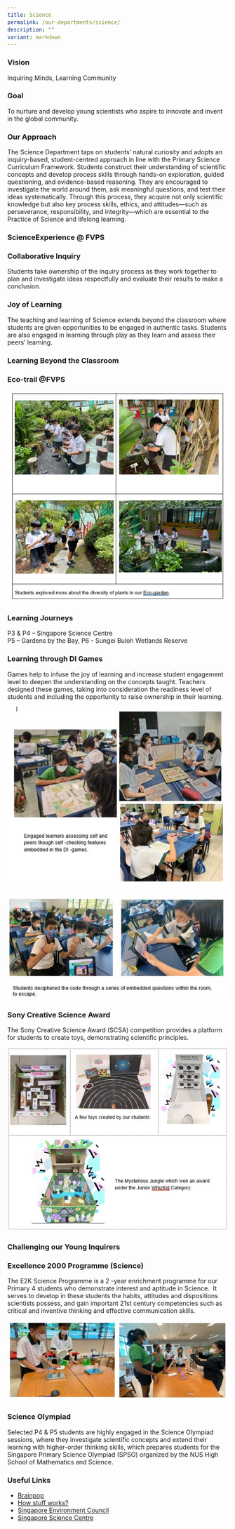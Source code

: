 ```yaml
---
title: Science
permalink: /our-departments/science/
description: ""
variant: markdown
---
```

### Vision  

Inquiring Minds, Learning Community

### Goal  

To nurture and develop young scientists who aspire to innovate and invent in the global community.

### Our Approach

The Science Department taps on students’ natural curiosity and adopts an inquiry-based, student-centred approach in line with the Primary Science Curriculum Framework. Students construct their understanding of scientific concepts and develop process skills through hands-on exploration, guided questioning, and evidence-based reasoning. They are encouraged to investigate the world around them, ask meaningful questions, and test their ideas systematically. Through this process, they acquire not only scientific knowledge but also key process skills, ethics, and attitudes—such as perseverance, responsibility, and integrity—which are essential to the Practice of Science and lifelong learning.

### **ScienceExperience @ FVPS**

### Collaborative Inquiry  
Students take ownership of the inquiry process as they work together to plan and investigate ideas respectfully and evaluate their results to make a conclusion.



### Joy of Learning

The teaching and learning of Science extends beyond the classroom where students are given opportunities to be engaged in authentic tasks. Students are also engaged in learning through play as they learn and assess their peers’ learning.

### Learning Beyond the Classroom

### Eco-trail @FVPS

![](/images/Our%20departments/Science/science%20pic%202.jpg)

### Learning Journeys
P3 &amp; P4 – Singapore Science Centre  
P5 – Gardens by the Bay, P6 - Sungei Buloh Wetlands Reserve


### Learning through DI Games

Games help to infuse the joy of learning and increase student engagement level to deepen the understanding on the concepts taught. Teachers designed these games, taking into consideration the readiness level of students and including the opportunity to raise ownership in their learning.

![](/images/Our%20departments/Science/sciecne%20pic%203.jpg)

![](/images/Our%20departments/Science/science%20pic%204.jpg)



### Sony Creative Science Award

The Sony Creative Science Award (SCSA) competition provides a platform for students to create toys, demonstrating scientific principles.


![](/images/Our%20departments/Science/science%20pic%206.jpg)


### Challenging our Young Inquirers

### **Excellence 2000 Programme (Science)**

The E2K Science Programme is a 2 -year enrichment programme for our Primary 4 students who demonstrate interest and aptitude in Science. &nbsp;It serves to develop in these students the habits, attitudes and dispositions scientists possess, and gain important 21st century competencies such as critical and inventive thinking and effective communication skills.

![](/images/Our%20departments/Science/science%20pic%207.jpg)

### **Science Olympiad**  

Selected P4 &amp; P5 students are highly engaged in the Science Olympiad sessions, where they investigate scientific concepts and extend their learning with higher-order thinking skills, which prepares students for the Singapore Primary Science Olympiad (SPSO) organized by the NUS High School of Mathematics and Science.

### Useful Links

*   <a href="https://www.brainpop.com/" target="_blank">Brainpop</a>
*   <a href="https://www.howstuffworks.com/" target="_blank">How stuff works?</a>
*   <a href="https://www.sec.org.sg/" target="_blank">Singapore Environment Council</a>
*   <a href="https://www.science.edu.sg" target="_blank">Singapore Science Centre</a>